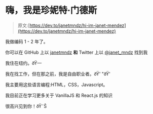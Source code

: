 # 嗨，我是珍妮特·门德斯

> 原文:[https://dev.to/janetmndz/hi-im-janet-mendez](https://dev.to/janetmndz/hi-im-janet-mendez)

我做编码 1 - 2 年了。

你可以在 GitHub 上以 [janetmndz](https://github.com/janetmndz) **和** Twitter 上以 [@janet_mndz](https://twitter.com/janet_mndz) 找到我

我住在纽约。ðŸ—

我在找工作，但在那之前，我是自由职业者。ðŸ' "ðŸ'

我主要用这些语言编程:HTML，CSS，Javascript。

我目前正在学习更多关于 VanillaJS 和 React.js 的知识

很高兴见到你！ðŸ˜Š